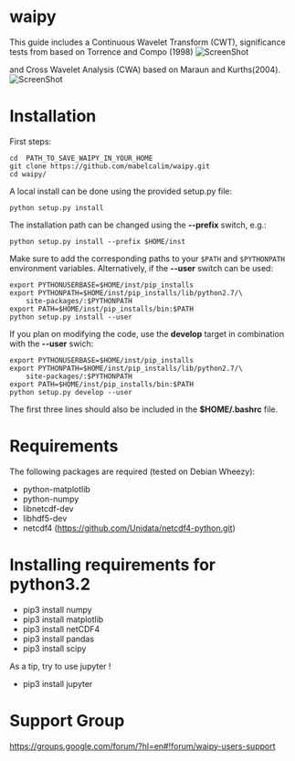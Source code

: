 waipy
=====
This guide includes a Continuous Wavelet Transform (CWT), significance  tests
from based on Torrence and Compo (1998)
![ScreenShot](https://wavelet-analysis.readthedocs.org/en/latest/_images/nino_wavelet.png)


and Cross Wavelet Analysis  (CWA) based on Maraun and Kurths(2004).
![ScreenShot](https://wavelet-analysis.readthedocs.org/en/latest/_images/salt_OGCM_cross.png)

Installation
============

First steps:

    cd  PATH_TO_SAVE_WAIPY_IN_YOUR_HOME   
    git clone https://github.com/mabelcalim/waipy.git
    cd waipy/

A local install can be done using the provided setup.py file:

    python setup.py install

The installation path can be changed using the **--prefix** switch, e.g.:

    python setup.py install --prefix $HOME/inst

Make sure to add the corresponding paths to your ``$PATH`` and ``$PYTHONPATH``
environment variables. Alternatively, if the **--user** switch can be used:

    export PYTHONUSERBASE=$HOME/inst/pip_installs
    export PYTHONPATH=$HOME/inst/pip_installs/lib/python2.7/\
        site-packages/:$PYTHONPATH
    export PATH=$HOME/inst/pip_installs/bin:$PATH
    python setup.py install --user

If you plan on modifying the code, use the **develop** target in combination
with the **--user** swich:

    export PYTHONUSERBASE=$HOME/inst/pip_installs
    export PYTHONPATH=$HOME/inst/pip_installs/lib/python2.7/\
        site-packages/:$PYTHONPATH
    export PATH=$HOME/inst/pip_installs/bin:$PATH
    python setup.py develop --user

The first three lines should also be included in the **$HOME/.bashrc** file.

Requirements
============

The following packages are required (tested on Debian Wheezy):

* python-matplotlib
* python-numpy
* libnetcdf-dev
* libhdf5-dev
* netcdf4 (https://github.com/Unidata/netcdf4-python.git)


Installing requirements for python3.2
============

* pip3 install numpy
* pip3 install matplotlib
* pip3 install netCDF4
* pip3 install pandas
* pip3 install scipy

As a tip, try to use jupyter !
* pip3 install jupyter

Support Group
==============

https://groups.google.com/forum/?hl=en#!forum/waipy-users-support
